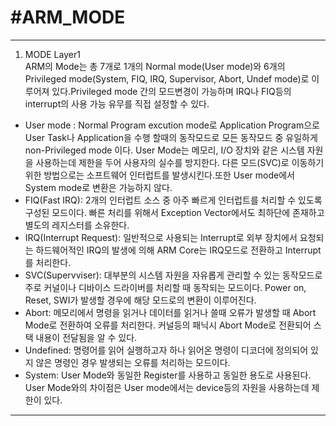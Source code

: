 #ARM_MODE
================
- - -
1. MODE
Layer1   
    ARM의 Mode는 총 7개로 1개의 Normal mode(User mode)와 6개의 Privileged mode(System, FIQ, IRQ, Supervisor, Abort, Undef mode)로 이루어져 있다.Privileged mode 간의 모드변경이 가능하며 IRQ나 FIQ등의 interrupt의 사용 가능 유무를 직접 설정할 수 있다.   

* User mode : Normal Program excution mode로 Application Program으로 User Task나 Application을 수행 할때의 동작모드로 모든 동작모드 중 유일하게 non-Privileged mode 이다. User Mode는 메모리, I/O 장치와 같은 시스템 자원을 사용하는데 제한을 두어 사용자의 실수를 방지한다. 다른 모드(SVC)로 이동하기 위한 방법으로는 소프트웨어 인터럽트를 발생시킨다.또한 User mode에서 System mode로 변환은 가능하지 않다.   
* FIQ(Fast IRQ): 2개의 인터럽트 소스 중 아주 빠르게 인터럽트를 처리할 수 있도록 구성된 모드이다. 빠른 처리를 위해서 Exception Vector에서도 최하단에 존재하고 별도의 레지스터를 소유한다.   
* IRQ(Interrupt Request): 일반적으로 사용되는 Interrupt로 외부 장치에서 요청되는 하드웨어적인 IRQ의 발생에 의해 ARM Core는 IRQ모드로 전환하고 Interrupt를 처리한다.   
* SVC(Supervviser): 대부분의 시스템 자원을 자유롭게 관리할 수 있는 동작모드로 주로 커널이나 디바이스 드라이버를 처리할 때 동작되는 모드이다. Power on, Reset, SWI가 발생할 경우에 해당 모드로의 변환이 이루어진다.   
* Abort: 메모리에서 명령을 읽거나 데이터를 읽거나 쓸때 오류가 발생할 때 Abort Mode로 전환하여 오류를 처리한다. 커널등의 패닉시 Abort Mode로 전환되어 스택 내용이 전달됨을 알 수 있다.   
* Undefined: 명령어를 읽어 실행하고자 하나 읽어온 명령이 디코더에 정의되어 있지 않은 명령인 경우 발생되는 오류를 처리하는 모드이다.   
* System: User Mode와 동일한 Register를 사용하고 동일한 용도로 사용된다. User Mode와의 차이점은 User mode에서는 device등의 자원을 사용하는데 제한이 있다.   
- - -